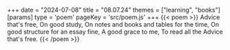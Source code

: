 +++
date = "2024-07-08"
title = "08.07.24"
themes = ["learning", "books"]
[params]
  type = 'poem'
  pageKey = 'src/poem.js'
+++
{{< poem >}}
Advice that's free,
On good study,
On notes and books and tables for the time,
On good structure for an essay fine,
A good grace to me,
To read all the
Advice that's free.
{{< /poem >}}